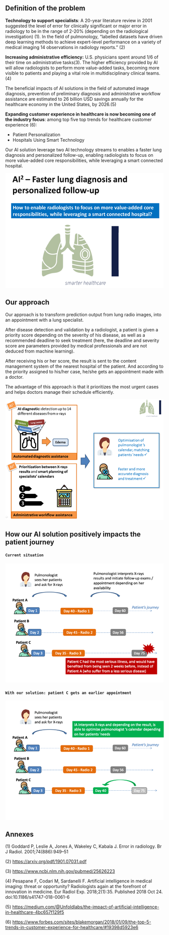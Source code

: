 ## Definition of the problem

**Technology to support specialists**: A 20-year literature review in 2001 suggested the level of error for clinically significant or major error in radiology to be in the range of 2-20% (depending on the radiological investigation) (1). In the field of pulmonology, “labelled datasets have driven deep learning methods to achieve expert-level performance on a variety of medical imaging 14 observations in radiology reports.” (2)

**Increasing administrative efficiency:** U.S. physicians spent around 1/6 of their time on administrative tasks(3). The higher efficiency provided by AI will allow radiologists to perform more value-added tasks, becoming more visible to patients and playing a vital role in multidisciplinary clinical teams.(4)

The beneficial impacts of AI solutions in the field of automated image diagnosis, prevention of preliminary diagnosis and administrative workflow assistance are estimated to 26 billion USD savings annually for the healthcare economy in the United States, by 2026.(5)

**Expanding customer experience in healthcare is now becoming one of the industry focus**: among top five top trends for healthcare customer experience (6):

* Patient Personalization
* Hospitals Using Smart Technology

Our AI solution leverage two AI technology streams to enables a faster lung diagnosis and personalized follow-up, enabling radiologists to focus on more value-added core responsibilities, while leveraging a smart connected hospital.

![image](assets/smarter_healthcare.png)

## Our approach

Our approach is to transform  prediction output from lung radio images, into an appointment with a lung specialist.

After disease detection and validation by a radiologist, a patient is given a priority score depending on the severity of his disease, as well as a recommended deadline to seek treatment (here, the deadline and severity score are parameters provided by medical professionals and are not deduced from machine learning).

After receiving his or her score, the result is sent to the content management system of the nearest hospital of the patient. And according to the priority assigned to his/her case, he/she gets an appointment made with a doctor.

The advantage of this approach is that it prioritizes the most urgent cases and helps doctors manage their schedule efficiently.

![image](assets/our_approach.png)

## How our AI solution positively impacts the patient journey

#### `Current situation`
![alt text](assets/journey_slide_1.png "Title")

#### `With our solution: patient C gets an earlier appointment`
![alt text](assets/journey_slide_2.png "Title")

## Annexes

(1)	Goddard P, Leslie A, Jones A, Wakeley C, Kabala J. Error in radiology. Br J Radiol. 2001;74(886):949–51

(2) https://arxiv.org/pdf/1901.07031.pdf

(3)	https://www.ncbi.nlm.nih.gov/pubmed/25626223 

(4)	Pesapane F, Codari M, Sardanelli F. Artificial intelligence in medical imaging: threat or opportunity? Radiologists again at the forefront of innovation in medicine. Eur Radiol Exp. 2018;2(1):35. Published 2018 Oct 24. doi:10.1186/s41747-018-0061-6

(5)	https://medium.com/@Unfoldlabs/the-impact-of-artificial-intelligence-in-healthcare-4bc657f129f5 

(6)	https://www.forbes.com/sites/blakemorgan/2018/01/09/the-top-5-trends-in-customer-experience-for-healthcare/#19398d5923e6
